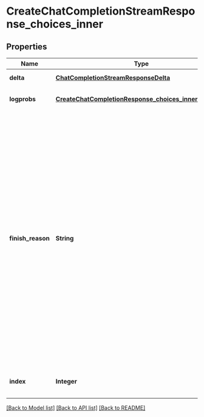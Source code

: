 # CreateChatCompletionStreamResponse_choices_inner
## Properties

| Name | Type | Description | Notes |
|------------ | ------------- | ------------- | -------------|
| **delta** | [**ChatCompletionStreamResponseDelta**](ChatCompletionStreamResponseDelta.md) |  | [default to null] |
| **logprobs** | [**CreateChatCompletionResponse_choices_inner_logprobs**](CreateChatCompletionResponse_choices_inner_logprobs.md) |  | [optional] [default to null] |
| **finish\_reason** | **String** | The reason the model stopped generating tokens. This will be &#x60;stop&#x60; if the model hit a natural stop point or a provided stop sequence, &#x60;length&#x60; if the maximum number of tokens specified in the request was reached, &#x60;content_filter&#x60; if content was omitted due to a flag from our content filters, &#x60;tool_calls&#x60; if the model called a tool, or &#x60;function_call&#x60; (deprecated) if the model called a function.  | [default to null] |
| **index** | **Integer** | The index of the choice in the list of choices. | [default to null] |

[[Back to Model list]](../README.md#documentation-for-models) [[Back to API list]](../README.md#documentation-for-api-endpoints) [[Back to README]](../README.md)

